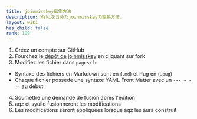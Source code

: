 ```yaml
---
title: joinmisskey編集方法
description: Wikiを含めたjoinmisskeyの編集方法。
layout: wiki
has_child: false
rank: 199
---
```

1. Créez un compte sur GitHub
2. Fourchez le [dépôt de joinmisskey](https://github.com/joinmisskey/joinmisskey.github.io) en cliquant sur fork
3. Modifiez les fichier dans `pages/fr`
  * Syntaxe des fichiers en Markdown sont en (`.md`) et Pug en (`.pug`)
  * Chaque fichier possède une syntaxe YAML Front Matter avec un `--- ~ ---` au début
4. Soumettre une demande de fusion après l'édition
5. aqz et syuilo fusionneront les modifications
6. Les modifications seront appliquées lorsque aqz les aura construit
